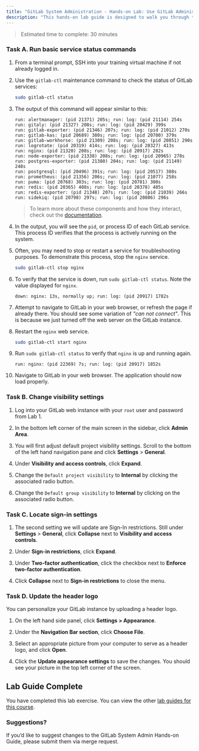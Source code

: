 ```yaml
---
title: "GitLab System Administration - Hands-on Lab: Use GitLab Administration Commands"
description: "This hands-on lab guide is designed to walk you through the lab exercises used in the GitLab System Administration course."
---
```


> Estimated time to complete: 30 minutes

### Task A. Run basic service status commands

1. From a terminal prompt, SSH into your training virtual machine if not already logged in.

1. Use the `gitlab-ctl` maintenance command to check the status of GitLab services:

    ```bash
    sudo gitlab-ctl status
    ```

1. The output of this command will appear similar to this:

    ```
    run: alertmanager: (pid 21371) 205s; run: log: (pid 21114) 254s
    run: gitaly: (pid 21327) 208s; run: log: (pid 20429) 399s
    run: gitlab-exporter: (pid 21346) 207s; run: log: (pid 21012) 270s
    run: gitlab-kas: (pid 20689) 380s; run: log: (pid 20700) 379s
    run: gitlab-workhorse: (pid 21309) 208s; run: log: (pid 20851) 290s
    run: logrotate: (pid 20319) 414s; run: log: (pid 20327) 413s
    run: nginx: (pid 21320) 208s; run: log: (pid 20917) 282s
    run: node-exporter: (pid 21338) 208s; run: log: (pid 20965) 278s
    run: postgres-exporter: (pid 21380) 204s; run: log: (pid 21149) 248s
    run: postgresql: (pid 20496) 391s; run: log: (pid 20517) 388s
    run: prometheus: (pid 21356) 206s; run: log: (pid 21077) 258s
    run: puma: (pid 20768) 303s; run: log: (pid 20781) 300s
    run: redis: (pid 20365) 408s; run: log: (pid 20378) 405s
    run: redis-exporter: (pid 21348) 207s; run: log: (pid 21039) 266s
    run: sidekiq: (pid 20798) 297s; run: log: (pid 20806) 296s
    ```

    > To learn more about these components and how they interact, check out the [documentation](https://docs.gitlab.com/ee/development/architecture.html). 

1. In the output, you will see the `pid`, or process ID of each GitLab service. This process ID verifies that the process is actively running on the system.

1. Often, you may need to stop or restart a service for troubleshooting purposes. To demonstrate this process, stop the `nginx` service.

    ```bash
    sudo gitlab-ctl stop nginx
    ```

1. To verify that the service is down, run `sudo gitlab-ctl status`. Note the value displayed for `nginx`.

    ```
    down: nginx: 13s, normally up; run: log: (pid 20917) 1782s
    ```

1. Attempt to navigate to GitLab in your web browser, or refresh the page if already there. You should see some variation of *"can not connect"*. This is because we just turned off the web server on the GitLab instance.

1. Restart the `nginx` web service.

    ```bash
    sudo gitlab-ctl start nginx
    ```

1. Run `sudo gitlab-ctl status` to verify that `nginx` is up and running again.

    ```
    run: nginx: (pid 22369) 7s; run: log: (pid 20917) 1852s
    ```

7. Navigate to GitLab in your web browser. The application should now load properly.

### Task B. Change visibility settings

1. Log into your GitLab web instance with your `root` user and password from Lab 1.

1. In the bottom left corner of the main screen in the sidebar, click **Admin Area**.

1. You will first adjust default project visibility settings. Scroll to the bottom of the left hand navigation pane and click **Settings** > **General**. 

1. Under **Visibility and access controls**, click **Expand**.

1. Change the `Default project visibility` to **Internal** by clicking the associated radio button. 

1. Change the `Default group visibility` to **Internal** by clicking on the associated radio button.  

### Task C. Locate sign-in settings

1. The second setting we will update are Sign-In restrictions. Still under **Settings** > **General**, click **Collapse** next to **Visibility and access controls**.  

1. Under **Sign-in restrictions**, click **Expand**. 

1. Under **Two-factor authentication**, click the checkbox next to **Enforce two-factor authentication**.  

1. Click **Collapse** next to **Sign-in restrictions** to close the menu.

### Task D. Update the header logo

You can personalize your GitLab instance by uploading a header logo.

1. On the left hand side panel, click **Settings > Appearance**. 

1. Under the **Navigation Bar section**, click **Choose File**.  

1. Select an appropriate picture from your computer to serve as a header logo, and click **Open**.  

1. Click the **Update appearance settings** to save the changes. You should see your picture in the top left corner of the screen.

## Lab Guide Complete

You have completed this lab exercise. You can view the other [lab guides for this course](/handbook/customer-success/professional-services-engineering/education-services/sysadminhandson).

### Suggestions?

If you’d like to suggest changes to the GitLab System Admin Hands-on Guide, please submit them via merge request.
